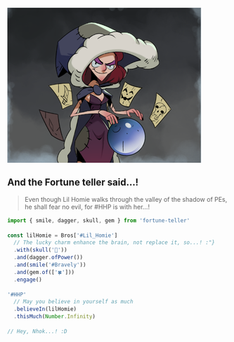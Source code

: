 ![image](big-one.png)

## And the Fortune teller said...!

> Even though Lil Homie walks through the valley of the shadow of PEs, he shall fear no evil, for #HHP is with her...!


```javascript
import { smile, dagger, skull, gem } from 'fortune-teller'

const lilHomie = Bros['#Lil_Homie']
  // The lucky charm enhance the brain, not replace it, so...! :"}
  .with(skull('🧠'))
  .and(dagger.ofPower())
  .and(smile('#Bravely'))
  .and(gem.of(['🍀']))
  .engage()

'#HHP'
  // May you believe in yourself as much
  .believeIn(lilHomie)
  .thisMuch(Number.Infinity)

// Hey, Nhok...! :D
```